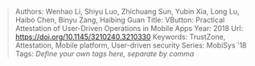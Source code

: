 > Authors: Wenhao Li, Shiyu Luo, Zhichuang Sun, Yubin Xia, Long Lu, Haibo Chen, Binyu Zang, Haibing Guan
> Title: VButton: Practical Attestation of User-Driven Operations in Mobile Apps
> Year: 2018
> Url: https://doi.org/10.1145/3210240.3210330
> Keywords: TrustZone, Attestation, Mobile platform, User-driven security
> Series: MobiSys '18
> Tags: *Define your own tags here, separate by comma*